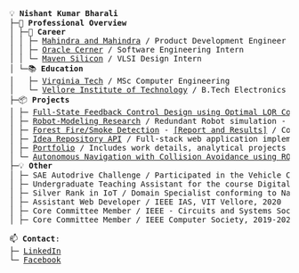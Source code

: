<pre>

💡 <b>Nishant Kumar Bharali</b> 
├─🚀 <b>Professional Overview</b> 
│ ├─💼 <b>Career</b>
│ │ ├─ <a href="https://www.mahindra.com/">Mahindra and Mahindra</a> / Product Development Engineer
│ │ ├─ <a href="https://www.cerner.com/">Oracle Cerner</a> / Software Engineering Intern
│ │ └─ <a href="https://www.maven-silicon.com/">Maven Silicon</a> / VLSI Design Intern 
│ └─📚 <b>Education</b>  
│   ├─ <a href="https://www.vt.edu/">Virginia Tech</a> / MSc Computer Engineering 
│   └─ <a href="https://vit.ac.in/">Vellore Institute of Technology</a> / B.Tech Electronics and Communication Engineering
├─📦 <b>Projects</b>  
│ ├─ <a href="https://github.com/NishantBharali/Full-State-Feedback-Control-Design-Using-Optimal-LQR-Control">Full-State Feedback Control Design using Optimal LQR Control: (Drone Stabilization Simulation)</a>  
│ ├─ <a href="https://github.com/NishantBharali/Robot-Modeling-Research-Project">Robot-Modeling Research</a> / Redundant Robot simulation - kinematics, dynamics, control, RRT algorithm and trajectory optimization
│ ├─ <a href="https://github.com/NishantBharali/Forest-Fire-Smoke-Detection-Using-Vision-and-Deep-Learning-Models">Forest Fire/Smoke Detection</a> - <a href="https://sites.google.com/vt.edu/nishantkb-cv-project/home">[Report and Results]</a> / Comparative analysis of smoke detection using Deep-Learning Fast RCNN inception v2 & SSD Mobilenet v2 with efficient results
│ ├─ <a href="https://github.com/NishantBharali/Oralce-Cerner-API">Idea Repository API</a> / Full-stack web application implementing C.R.U.D. using Spring MVC and React-Redux and CI/CD using pipeline automation upon Jenkins with near 92% unit test using Mockito and Jest-Enzyme
│ ├─ <a href="https://www.nishantkb.info/">Portfolio</a> / Includes work details, analytical projects including topics: Vehicle Sotware Electronics, Robotics, Applied Controls, Systems Engineering, Data science  
│ └─ <a href="https://drive.google.com/file/d/1D0Mfpe8zFq1wjk3hQN1IYfh2tzWJSP8p/view">Autonomous Navigation with Collision Avoidance using ROS</a>
├─💡 <b>Other</b>
│ ├─ SAE Autodrive Challenge / Participated in the Vehicle Control and testing sub-team under working on Q21-22 cycle learning through training and workshops on topics like Machine Vision, ROS2 and MATLAB GUIs  
│ ├─ Undergraduate Teaching Assistant for the course Digital Logic Design (ECE2003), VIT Vellore (2019-2021)
│ ├─ Silver Rank in IoT / Domain Specialist conforming to National Skills Qualifications Framework Level 8, 2021
│ ├─ Assistant Web Developer / IEEE IAS, VIT Vellore, 2020
│ ├─ Core Committee Member / IEEE - Circuits and Systems Society, 2019-2020
│ ├─ Core Committee Member / IEEE Computer Society, 2019-2022 

📫 <b>Contact</b>:   
├─ <a href="https://www.linkedin.com/in/nishant-kumar-bharali/">LinkedIn</a>  
└─ <a href="https://www.facebook.com/profile.php?id=61550884612561">Facebook</a>   

</pre>
